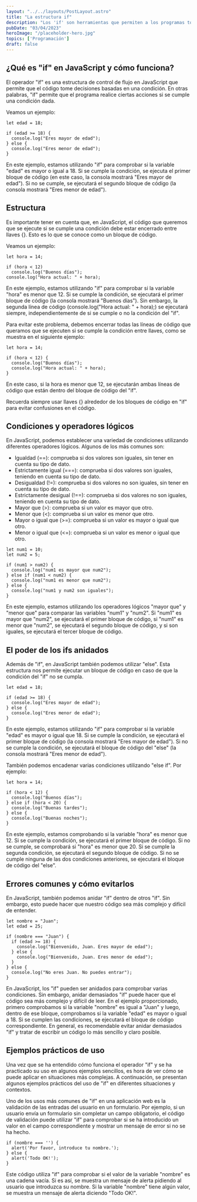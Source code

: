 ```yaml
---
layout: "../../layouts/PostLayout.astro"
title: "La estructura if"
description: "Los 'if' son herramientas que permiten a los programas tomar decisiones basadas en condiciones establecidas."
pubDate: "03/04/2023"
heroImage: "/placeholder-hero.jpg"
topics: ['Programación']
draft: false
---
```


## ¿Qué es "if" en JavaScript y cómo funciona?

El operador "if" es una estructura de control de flujo en JavaScript que permite que el código tome decisiones basadas en una condición. En otras palabras, "if" permite que el programa realice ciertas acciones si se cumple una condición dada.

Veamos un ejemplo:
```
let edad = 18;

if (edad >= 18) {
  console.log("Eres mayor de edad");
} else {
  console.log("Eres menor de edad");
}
```

En este ejemplo, estamos utilizando "if" para comprobar si la variable "edad" es mayor o igual a 18. Si se cumple la condición, se ejecuta el primer bloque de código (en este caso, la consola mostrará "Eres mayor de edad"). Si no se cumple, se ejecutará el segundo bloque de código (la consola mostrará "Eres menor de edad").

## Estructura

Es importante tener en cuenta que, en JavaScript, el código que queremos que se ejecute si se cumple una condición debe estar encerrado entre llaves {}. Esto es lo que se conoce como un bloque de código.

Veamos un ejemplo:
```
let hora = 14;

if (hora < 12)
  console.log("Buenos días");
console.log("Hora actual: " + hora);
```
En este ejemplo, estamos utilizando "if" para comprobar si la variable "hora" es menor que 12. Si se cumple la condición, se ejecutará el primer bloque de código (la consola mostrará "Buenos días"). Sin embargo, la segunda línea de código (console.log("Hora actual: " + hora);) se ejecutará siempre, independientemente de si se cumple o no la condición del "if".

Para evitar este problema, debemos encerrar todas las líneas de código que queramos que se ejecuten si se cumple la condición entre llaves, como se muestra en el siguiente ejemplo:

```
let hora = 14;

if (hora < 12) {
  console.log("Buenos días");
  console.log("Hora actual: " + hora);
}
```

En este caso, si la hora es menor que 12, se ejecutarán ambas líneas de código que están dentro del bloque de código del "if".

Recuerda siempre usar llaves {} alrededor de los bloques de código en "if" para evitar confusiones en el código.


## Condiciones y operadores lógicos

En JavaScript, podemos establecer una variedad de condiciones utilizando diferentes operadores lógicos. Algunos de los más comunes son:

* Igualdad (==): comprueba si dos valores son iguales, sin tener en cuenta su tipo de dato.
* Estrictamente igual (===): comprueba si dos valores son iguales, teniendo en cuenta su tipo de dato.
* Desigualdad (!=): comprueba si dos valores no son iguales, sin tener en cuenta su tipo de dato.
* Estrictamente desigual (!==): comprueba si dos valores no son iguales, teniendo en cuenta su tipo de dato.
* Mayor que (>): comprueba si un valor es mayor que otro.
* Menor que (<): comprueba si un valor es menor que otro.
* Mayor o igual que (>=): comprueba si un valor es mayor o igual que otro.
* Menor o igual que (<=): comprueba si un valor es menor o igual que otro.

```
let num1 = 10;
let num2 = 5;

if (num1 > num2) {
  console.log("num1 es mayor que num2");
} else if (num1 < num2) {
  console.log("num1 es menor que num2");
} else {
  console.log("num1 y num2 son iguales");
}
```

En este ejemplo, estamos utilizando los operadores lógicos "mayor que" y "menor que" para comparar las variables "num1" y "num2". Si "num1" es mayor que "num2", se ejecutará el primer bloque de código, si "num1" es menor que "num2", se ejecutará el segundo bloque de código, y si son iguales, se ejecutará el tercer bloque de código.



## El poder de los ifs anidados
Además de "if", en JavaScript también podemos utilizar "else". Esta estructura nos permite ejecutar un bloque de código en caso de que la condición del "if" no se cumpla.
```
let edad = 18;

if (edad >= 18) {
  console.log("Eres mayor de edad");
} else {
  console.log("Eres menor de edad");
}
```
En este ejemplo, estamos utilizando "if" para comprobar si la variable "edad" es mayor o igual que 18. Si se cumple la condición, se ejecutará el primer bloque de código (la consola mostrará "Eres mayor de edad"). Si no se cumple la condición, se ejecutará el bloque de código del "else" (la consola mostrará "Eres menor de edad").

También podemos encadenar varias condiciones utilizando "else if". Por ejemplo:
```
let hora = 14;

if (hora < 12) {
  console.log("Buenos días");
} else if (hora < 20) {
  console.log("Buenas tardes");
} else {
  console.log("Buenas noches");
}
```
En este ejemplo, estamos comprobando si la variable "hora" es menor que 12. Si se cumple la condición, se ejecutará el primer bloque de código. Si no se cumple, se comprobará si "hora" es menor que 20. Si se cumple la segunda condición, se ejecutará el segundo bloque de código. Si no se cumple ninguna de las dos condiciones anteriores, se ejecutará el bloque de código del "else".


## Errores comunes y cómo evitarlos
En JavaScript, también podemos anidar "if" dentro de otros "if". Sin embargo, esto puede hacer que nuestro código sea más complejo y difícil de entender.
```
let nombre = "Juan";
let edad = 25;

if (nombre === "Juan") {
  if (edad >= 18) {
    console.log("Bienvenido, Juan. Eres mayor de edad");
  } else {
    console.log("Bienvenido, Juan. Eres menor de edad");
  }
} else {
  console.log("No eres Juan. No puedes entrar");
}
```
En JavaScript, los "if" pueden ser anidados para comprobar varias condiciones. Sin embargo, anidar demasiados "if" puede hacer que el código sea más complejo y difícil de leer. En el ejemplo proporcionado, primero comprobamos si la variable "nombre" es igual a "Juan" y luego, dentro de ese bloque, comprobamos si la variable "edad" es mayor o igual a 18. Si se cumplen las condiciones, se ejecutará el bloque de código correspondiente. En general, es recomendable evitar anidar demasiados "if" y tratar de escribir un código lo más sencillo y claro posible.

## Ejemplos prácticos de uso
Una vez que se ha entendido cómo funciona el operador "if" y se ha practicado su uso en algunos ejemplos sencillos, es hora de ver cómo se puede aplicar en situaciones más complejas. A continuación, se presentan algunos ejemplos prácticos del uso de "if" en diferentes situaciones y contextos.

Uno de los usos más comunes de "if" en una aplicación web es la validación de las entradas del usuario en un formulario. Por ejemplo, si un usuario envía un formulario sin completar un campo obligatorio, el código de validación puede utilizar "if" para comprobar si se ha introducido un valor en el campo correspondiente y mostrar un mensaje de error si no se ha hecho.

```
if (nombre === '') {
  alert('Por favor, introduce tu nombre.');
} else {
  alert('Todo OK!');
}
```

Este código utiliza "if" para comprobar si el valor de la variable "nombre" es una cadena vacía. Si es así, se muestra un mensaje de alerta pidiendo al usuario que introduzca su nombre. Si la variable "nombre" tiene algún valor, se muestra un mensaje de alerta diciendo "Todo OK!".